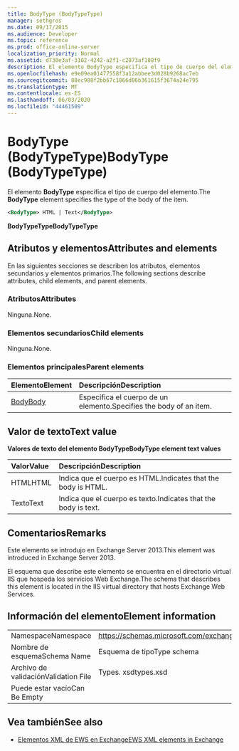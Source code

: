 ```yaml
---
title: BodyType (BodyTypeType)
manager: sethgros
ms.date: 09/17/2015
ms.audience: Developer
ms.topic: reference
ms.prod: office-online-server
localization_priority: Normal
ms.assetid: d730e3af-3102-4242-a2f1-c2873af188f9
description: El elemento BodyType especifica el tipo de cuerpo del elemento.
ms.openlocfilehash: e9e09ea01477558f3a12abbee3d028b9268ac7eb
ms.sourcegitcommit: 88ec988f2bb67c1866d06b361615f3674a24e795
ms.translationtype: MT
ms.contentlocale: es-ES
ms.lasthandoff: 06/03/2020
ms.locfileid: "44461509"
---
```

# <a name="bodytype-bodytypetype"></a><span data-ttu-id="fe40e-103">BodyType (BodyTypeType)</span><span class="sxs-lookup"><span data-stu-id="fe40e-103">BodyType (BodyTypeType)</span></span>

<span data-ttu-id="fe40e-104">El elemento **BodyType** especifica el tipo de cuerpo del elemento.</span><span class="sxs-lookup"><span data-stu-id="fe40e-104">The **BodyType** element specifies the type of the body of the item.</span></span> 
  
```XML
<BodyType> HTML | Text</BodyType>
```

 <span data-ttu-id="fe40e-105">**BodyTypeType**</span><span class="sxs-lookup"><span data-stu-id="fe40e-105">**BodyTypeType**</span></span>
## <a name="attributes-and-elements"></a><span data-ttu-id="fe40e-106">Atributos y elementos</span><span class="sxs-lookup"><span data-stu-id="fe40e-106">Attributes and elements</span></span>

<span data-ttu-id="fe40e-107">En las siguientes secciones se describen los atributos, elementos secundarios y elementos primarios.</span><span class="sxs-lookup"><span data-stu-id="fe40e-107">The following sections describe attributes, child elements, and parent elements.</span></span>
  
### <a name="attributes"></a><span data-ttu-id="fe40e-108">Atributos</span><span class="sxs-lookup"><span data-stu-id="fe40e-108">Attributes</span></span>

<span data-ttu-id="fe40e-109">Ninguna.</span><span class="sxs-lookup"><span data-stu-id="fe40e-109">None.</span></span>
  
### <a name="child-elements"></a><span data-ttu-id="fe40e-110">Elementos secundarios</span><span class="sxs-lookup"><span data-stu-id="fe40e-110">Child elements</span></span>

<span data-ttu-id="fe40e-111">Ninguna.</span><span class="sxs-lookup"><span data-stu-id="fe40e-111">None.</span></span>
  
### <a name="parent-elements"></a><span data-ttu-id="fe40e-112">Elementos principales</span><span class="sxs-lookup"><span data-stu-id="fe40e-112">Parent elements</span></span>

|<span data-ttu-id="fe40e-113">**Elemento**</span><span class="sxs-lookup"><span data-stu-id="fe40e-113">**Element**</span></span>|<span data-ttu-id="fe40e-114">**Descripción**</span><span class="sxs-lookup"><span data-stu-id="fe40e-114">**Description**</span></span>|
|:-----|:-----|
|[<span data-ttu-id="fe40e-115">Body</span><span class="sxs-lookup"><span data-stu-id="fe40e-115">Body</span></span>](body.md) <br/> |<span data-ttu-id="fe40e-116">Especifica el cuerpo de un elemento.</span><span class="sxs-lookup"><span data-stu-id="fe40e-116">Specifies the body of an item.</span></span>  <br/> |
   
## <a name="text-value"></a><span data-ttu-id="fe40e-117">Valor de texto</span><span class="sxs-lookup"><span data-stu-id="fe40e-117">Text value</span></span>

<span data-ttu-id="fe40e-118">**Valores de texto del elemento BodyType**</span><span class="sxs-lookup"><span data-stu-id="fe40e-118">**BodyType element text values**</span></span>

|<span data-ttu-id="fe40e-119">**Valor**</span><span class="sxs-lookup"><span data-stu-id="fe40e-119">**Value**</span></span>|<span data-ttu-id="fe40e-120">**Descripción**</span><span class="sxs-lookup"><span data-stu-id="fe40e-120">**Description**</span></span>|
|:-----|:-----|
|<span data-ttu-id="fe40e-121">HTML</span><span class="sxs-lookup"><span data-stu-id="fe40e-121">HTML</span></span>  <br/> |<span data-ttu-id="fe40e-122">Indica que el cuerpo es HTML.</span><span class="sxs-lookup"><span data-stu-id="fe40e-122">Indicates that the body is HTML.</span></span>  <br/> |
|<span data-ttu-id="fe40e-123">Texto</span><span class="sxs-lookup"><span data-stu-id="fe40e-123">Text</span></span>  <br/> |<span data-ttu-id="fe40e-124">Indica que el cuerpo es texto.</span><span class="sxs-lookup"><span data-stu-id="fe40e-124">Indicates that the body is text.</span></span>  <br/> |
   
## <a name="remarks"></a><span data-ttu-id="fe40e-125">Comentarios</span><span class="sxs-lookup"><span data-stu-id="fe40e-125">Remarks</span></span>

<span data-ttu-id="fe40e-126">Este elemento se introdujo en Exchange Server 2013.</span><span class="sxs-lookup"><span data-stu-id="fe40e-126">This element was introduced in Exchange Server 2013.</span></span>
  
<span data-ttu-id="fe40e-127">El esquema que describe este elemento se encuentra en el directorio virtual IIS que hospeda los servicios Web Exchange.</span><span class="sxs-lookup"><span data-stu-id="fe40e-127">The schema that describes this element is located in the IIS virtual directory that hosts Exchange Web Services.</span></span>
  
## <a name="element-information"></a><span data-ttu-id="fe40e-128">Información del elemento</span><span class="sxs-lookup"><span data-stu-id="fe40e-128">Element information</span></span>

|||
|:-----|:-----|
|<span data-ttu-id="fe40e-129">Namespace</span><span class="sxs-lookup"><span data-stu-id="fe40e-129">Namespace</span></span>  <br/> |https://schemas.microsoft.com/exchange/services/2006/types  <br/> |
|<span data-ttu-id="fe40e-130">Nombre de esquema</span><span class="sxs-lookup"><span data-stu-id="fe40e-130">Schema Name</span></span>  <br/> |<span data-ttu-id="fe40e-131">Esquema de tipo</span><span class="sxs-lookup"><span data-stu-id="fe40e-131">Type schema</span></span>  <br/> |
|<span data-ttu-id="fe40e-132">Archivo de validación</span><span class="sxs-lookup"><span data-stu-id="fe40e-132">Validation File</span></span>  <br/> |<span data-ttu-id="fe40e-133">Types. xsd</span><span class="sxs-lookup"><span data-stu-id="fe40e-133">types.xsd</span></span>  <br/> |
|<span data-ttu-id="fe40e-134">Puede estar vacío</span><span class="sxs-lookup"><span data-stu-id="fe40e-134">Can Be Empty</span></span>  <br/> ||
   
## <a name="see-also"></a><span data-ttu-id="fe40e-135">Vea también</span><span class="sxs-lookup"><span data-stu-id="fe40e-135">See also</span></span>



- [<span data-ttu-id="fe40e-136">Elementos XML de EWS en Exchange</span><span class="sxs-lookup"><span data-stu-id="fe40e-136">EWS XML elements in Exchange</span></span>](ews-xml-elements-in-exchange.md)

